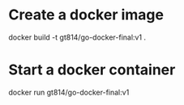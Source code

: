 # Create a docker image
docker build -t gt814/go-docker-final:v1 .

# Start a docker container 
docker run gt814/go-docker-final:v1